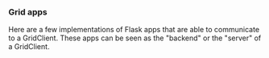 ### Grid apps

Here are a few implementations of Flask apps that are able to communicate to a GridClient. These apps can be seen as the "backend" or the "server" of a GridClient.
